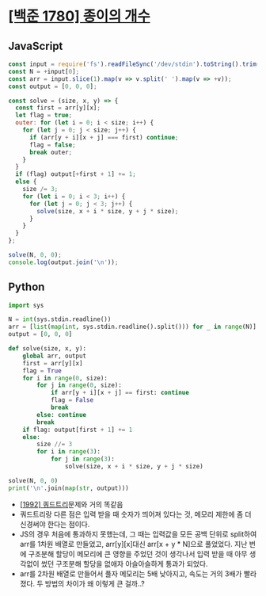 # [[백준 1780] 종이의 개수](https://www.acmicpc.net/problem/1780)
## JavaScript
```js
const input = require('fs').readFileSync('/dev/stdin').toString().trim().split('\n');
const N = +input[0];
const arr = input.slice(1).map(v => v.split(' ').map(v => +v));
const output = [0, 0, 0];

const solve = (size, x, y) => {
  const first = arr[y][x];
  let flag = true;
  outer: for (let i = 0; i < size; i++) {
    for (let j = 0; j < size; j++) {
      if (arr[y + i][x + j] === first) continue;
      flag = false;
      break outer;
    }
  }
  if (flag) output[+first + 1] += 1;
  else {
    size /= 3;
    for (let i = 0; i < 3; i++) {
      for (let j = 0; j < 3; j++) {
        solve(size, x + i * size, y + j * size);
      }
    }
  }
};

solve(N, 0, 0);
console.log(output.join('\n'));
```
## Python
```py
import sys

N = int(sys.stdin.readline())
arr = [list(map(int, sys.stdin.readline().split())) for _ in range(N)]
output = [0, 0, 0]

def solve(size, x, y):
    global arr, output
    first = arr[y][x]
    flag = True
    for i in range(0, size):
        for j in range(0, size):
            if arr[y + i][x + j] == first: continue
            flag = False
            break
        else: continue
        break
    if flag: output[first + 1] += 1
    else:
        size //= 3
        for i in range(3):
            for j in range(3):
                solve(size, x + i * size, y + j * size)

solve(N, 0, 0)
print('\n'.join(map(str, output)))
```
- [[1992] 쿼드트리](https://github.com/tesseractjh/algorithm-study/blob/main/%EB%B6%84%ED%95%A0%EC%A0%95%EB%B3%B5/%5B1992%5D%20%EC%BF%BC%EB%93%9C%ED%8A%B8%EB%A6%AC.md)문제와 거의 똑같음
- 쿼드트리랑 다른 점은 입력 받을 때 숫자가 띄어져 있다는 것, 메모리 제한에 좀 더 신경써야 한다는 점이다.
- JS의 경우 처음에 통과하지 못했는데, 그 때는 입력값을 모든 공백 단위로 split하여 arr를 1차원 배열로 만들었고, arr[y][x]대신 arr[x + y * N]으로 풀었었다.
  지난 번에 구조분해 할당이 메모리에 큰 영향을 주었던 것이 생각나서 입력 받을 때 아무 생각없이 썼던 구조분해 할당을 없애자 아슬아슬하게 통과가 되었다.
- arr를 2차원 배열로 만들어서 풀자 메모리는 5배 낮아지고, 속도는 거의 3배가 빨라졌다. 두 방법의 차이가 왜 이렇게 큰 걸까..?
